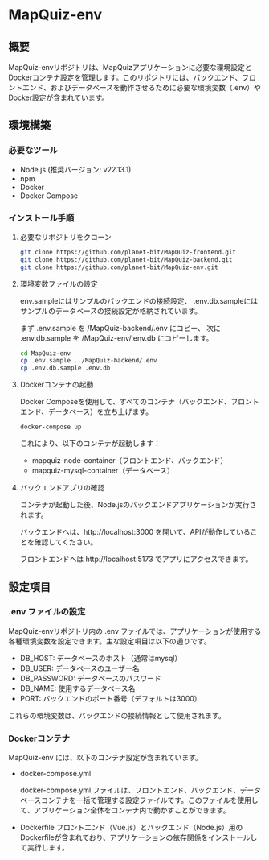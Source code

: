 # MapQuiz-env

## 概要

MapQuiz-envリポジトリは、MapQuizアプリケーションに必要な環境設定とDockerコンテナ設定を管理します。このリポジトリには、バックエンド、フロントエンド、およびデータベースを動作させるために必要な環境変数（.env）やDocker設定が含まれています。

## 環境構築

### 必要なツール

- Node.js (推奨バージョン: v22.13.1)
- npm
- Docker
- Docker Compose

### インストール手順

1. 必要なリポジトリをクローン

   ```sh
   git clone https://github.com/planet-bit/MapQuiz-frontend.git
   git clone https://github.com/planet-bit/MapQuiz-backend.git
   git clone https://github.com/planet-bit/MapQuiz-env.git
   ```

2. 環境変数ファイルの設定

   env.sampleにはサンプルのバックエンドの接続設定、
   .env.db.sampleにはサンプルのデータベースの接続設定が格納されています。
   
   まず .env.sample を /MapQuiz-backend/.env にコピー、
   次に .env.db.sample を /MapQuiz-env/.env.db にコピーします。


   ```sh
   cd MapQuiz-env
   cp .env.sample ../MapQuiz-backend/.env
   cp .env.db.sample .env.db
   ```

3. Dockerコンテナの起動

   Docker Composeを使用して、すべてのコンテナ（バックエンド、フロントエンド、データベース）を立ち上げます。

   ```sh
   docker-compose up
   ```

   これにより、以下のコンテナが起動します：

   - mapquiz-node-container（フロントエンド、バックエンド）
   - mapquiz-mysql-container（データベース）

4. バックエンドアプリの確認

   コンテナが起動した後、Node.jsのバックエンドアプリケーションが実行されます。
   
   
   バックエンドへは、http://localhost:3000 を開いて、APIが動作していることを確認してください。

   フロントエンドへは http://localhost:5173 でアプリにアクセスできます。
   
## 設定項目

### .env ファイルの設定

MapQuiz-envリポジトリ内の .env ファイルでは、アプリケーションが使用する各種環境変数を設定できます。主な設定項目は以下の通りです。

- DB_HOST: データベースのホスト（通常はmysql）
- DB_USER: データベースのユーザー名
- DB_PASSWORD: データベースのパスワード
- DB_NAME: 使用するデータベース名
- PORT: バックエンドのポート番号（デフォルトは3000）

これらの環境変数は、バックエンドの接続情報として使用されます。

### Dockerコンテナ

MapQuiz-env には、以下のコンテナ設定が含まれています。

- docker-compose.yml

   docker-compose.yml ファイルは、フロントエンド、バックエンド、データベースコンテナを一括で管理する設定ファイルです。このファイルを使用して、アプリケーション全体をコンテナ内で動かすことができます。

- Dockerfile
   フロントエンド（Vue.js）とバックエンド（Node.js）用のDockerfileが含まれており、アプリケーションの依存関係をインストールして実行します。
